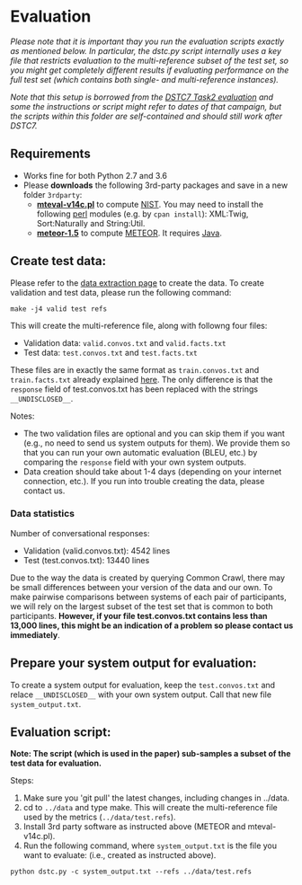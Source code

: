 # Evaluation

*Please note that it is important thay you run the evaluation scripts exactly as mentioned below. In particular, the dstc.py script internally uses a key file that restricts evaluation to the multi-reference subset of the test set, so you might get completely different results if evaluating performance on the full test set (which contains both single- and multi-reference instances).*

*Note that this setup is borrowed from the [DSTC7 Task2 evaluation](https://github.com/mgalley/DSTC7-End-to-End-Conversation-Modeling) and some the instructions or script might refer to dates of that campaign, but the scripts within this folder are self-contained and should still work after DSTC7.*

## Requirements
* Works fine for both Python 2.7 and 3.6
* Please **downloads** the following 3rd-party packages and save in a new folder `3rdparty`:
	* [**mteval-v14c.pl**](https://goo.gl/YUFajQ) to compute [NIST](http://www.mt-archive.info/HLT-2002-Doddington.pdf). You may need to install the following [perl](https://www.perl.org/get.html) modules (e.g. by `cpan install`): XML:Twig, Sort:Naturally and String:Util.
	* [**meteor-1.5**](http://www.cs.cmu.edu/~alavie/METEOR/download/meteor-1.5.tar.gz) to compute [METEOR](http://www.cs.cmu.edu/~alavie/METEOR/index.html). It requires [Java](https://www.java.com/en/download/help/download_options.xml).


## Create test data:

Please refer to the [data extraction page](https://github.com/qkaren/converse_reading_cmr/tree/master/data) to create the data. To create validation and test data, please run the following command:

```make -j4 valid test refs```

This will create the multi-reference file, along with followng four files:

* Validation data: ``valid.convos.txt`` and ``valid.facts.txt``
* Test data: ``test.convos.txt`` and ``test.facts.txt``

These files are in exactly the same format as ``train.convos.txt`` and ``train.facts.txt`` already explained [here](https://github.com/qkaren/converse_reading_cmr/tree/master/data). The only difference is that the ``response`` field of test.convos.txt has been replaced with the strings ``__UNDISCLOSED__``.

Notes: 
* The two validation files are optional and you can skip them if you want (e.g., no need to send us system outputs for them). We provide them so that you can run your own automatic evaluation (BLEU, etc.) by comparing the ``response`` field with your own system outputs. 
* Data creation should take about 1-4 days (depending on your internet connection, etc.). If you run into trouble creating the data, please contact us.

### Data statistics

Number of conversational responses: 
* Validation (valid.convos.txt): 4542 lines
* Test (test.convos.txt): 13440 lines

Due to the way the data is created by querying Common Crawl, there may be small differences between your version of the data and our own. To make pairwise comparisons between systems of each pair of participants, we will rely on the largest subset of the test set that is common to both participants.  **However, if your file test.convos.txt contains less than 13,000 lines, this might be an indication of a problem so please contact us immediately**.

## Prepare your system output for evaluation:

To create a system output for evaluation, keep the ``test.convos.txt`` and relace ``__UNDISCLOSED__`` with your own system output. Call that new file ``system_output.txt``.

## Evaluation script:

**Note: The script (which is used in the paper) sub-samples a subset of the test data for evaluation.**

Steps:
1) Make sure you 'git pull' the latest changes, including changes in ../data.
2) cd to `../data` and type make. This will create the multi-reference file used by the metrics (`../data/test.refs`).
3) Install 3rd party software as instructed above (METEOR and mteval-v14c.pl).
5) Run the following command, where `system_output.txt` is the file you want to evaluate: (i.e., created as instructed above).
```
python dstc.py -c system_output.txt --refs ../data/test.refs
```
